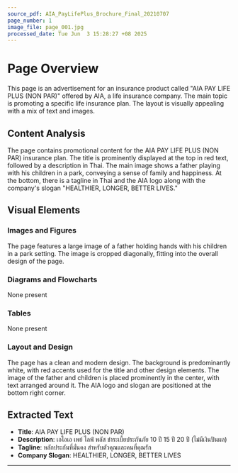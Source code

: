```yaml
---
source_pdf: AIA_PayLifePlus_Brochure_Final_20210707
page_number: 1
image_file: page_001.jpg
processed_date: Tue Jun  3 15:28:27 +08 2025
---
```


# Page Overview
This page is an advertisement for an insurance product called "AIA PAY LIFE PLUS (NON PAR)" offered by AIA, a life insurance company. The main topic is promoting a specific life insurance plan. The layout is visually appealing with a mix of text and images.

## Content Analysis
The page contains promotional content for the AIA PAY LIFE PLUS (NON PAR) insurance plan. The title is prominently displayed at the top in red text, followed by a description in Thai. The main image shows a father playing with his children in a park, conveying a sense of family and happiness. At the bottom, there is a tagline in Thai and the AIA logo along with the company's slogan "HEALTHIER, LONGER, BETTER LIVES."

## Visual Elements

### Images and Figures
The page features a large image of a father holding hands with his children in a park setting. The image is cropped diagonally, fitting into the overall design of the page.

### Diagrams and Flowcharts
None present

### Tables
None present

### Layout and Design
The page has a clean and modern design. The background is predominantly white, with red accents used for the title and other design elements. The image of the father and children is placed prominently in the center, with text arranged around it. The AIA logo and slogan are positioned at the bottom right corner.

## Extracted Text
- **Title**: AIA PAY LIFE PLUS (NON PAR)
- **Description**: เอไอเอ เพย์ ไลฟ์ พลัส ชำระเบี้ยประกันภัย 10 ปี 15 ปี 20 ปี (ไม่มีเงินปันผล)
- **Tagline**: หลักประกันที่มั่นคง สำหรับตัวคุณและคนที่คุณรัก
- **Company Slogan**: HEALTHIER, LONGER, BETTER LIVES

---